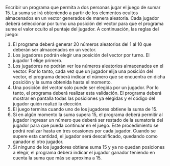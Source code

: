 Escribir un programa que permita a dos personas jugar el juego de sumar 15. La suma se irá obteniendo
a partir de los elementos ocultos almacenados en un vector generados de manera aleatoria. Cada
jugador deberá seleccionar por turno una posición del vector para que el programa sume el valor oculto
al puntaje del jugador. A continuación, las reglas del juego:
1. El programa deberá generar 20 números aleatorios del 1 al 10 que deberán ser almacenados en
un vector.
2. Los jugadores podrán elegir una posición del vector por turno. El jugador 1 elige primero.
3. Los jugadores no podrán ver los números aleatorios almacenados en el vector. Por lo tanto, cada
vez que un jugador elija una posición del vector, el programa deberá indicar el número que se
encuentra en dicha posición y la suma obtenida hasta el momento.
4. Una posición del vector solo puede ser elegida por un jugador. Por lo tanto, el programa deberá
realizar esta validación. El programa deberá mostrar en pantalla todas las posiciones ya elegidas
y el código del jugador quién realizó la elección.
5. El juego termina cuando uno de los jugadores obtiene la suma de 15.
6. Si en algún momento la suma supera 15, el programa deberá permitir al jugador ingresar un
número que deberá ser restado de la sumatoria del jugador para que pueda continuar en el
juego. Este procedimiento se podrá realizar hasta en tres ocasiones por cada jugador. Cuando
se supere esta cantidad, el jugador será descalificado, quedando como ganador el otro jugador.
7. Si ninguno de los jugadores obtiene suma 15 y ya no quedan posiciones a elegir, el programa
deberá indicar el jugador ganador teniendo en cuenta la suma que más se aproxima a 15.
